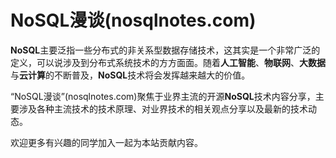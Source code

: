 # NoSQL漫谈(nosqlnotes.com)

**NoSQL**主要泛指一些分布式的非关系型数据存储技术，这其实是一个非常广泛的定义，可以说涉及到分布式系统技术的方方面面。随着**人工智能**、**物联网**、**大数据**与**云计算**的不断普及，**NoSQL**技术将会发挥越来越大的价值。

“NoSQL漫谈”(nosqlnotes.com)聚焦于业界主流的开源**NoSQL**技术内容分享，主要涉及各种主流技术的技术原理、对业界技术的相关观点分享以及最新的技术动态。

欢迎更多有兴趣的同学加入一起为本站贡献内容。

